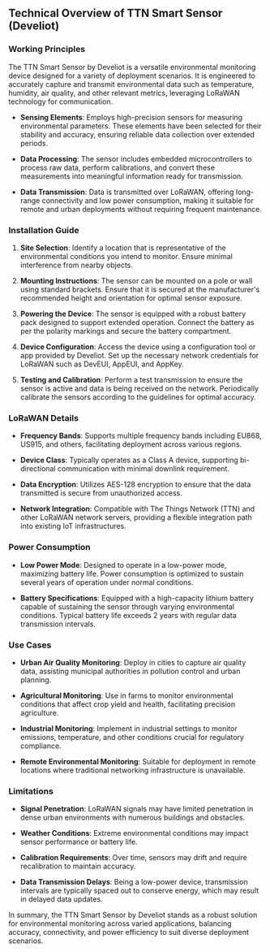 ## Technical Overview of TTN Smart Sensor (Develiot)

### Working Principles

The TTN Smart Sensor by Develiot is a versatile environmental monitoring device designed for a variety of deployment scenarios. It is engineered to accurately capture and transmit environmental data such as temperature, humidity, air quality, and other relevant metrics, leveraging LoRaWAN technology for communication.

- **Sensing Elements**: Employs high-precision sensors for measuring environmental parameters. These elements have been selected for their stability and accuracy, ensuring reliable data collection over extended periods.

- **Data Processing**: The sensor includes embedded microcontrollers to process raw data, perform calibrations, and convert these measurements into meaningful information ready for transmission.

- **Data Transmission**: Data is transmitted over LoRaWAN, offering long-range connectivity and low power consumption, making it suitable for remote and urban deployments without requiring frequent maintenance.

### Installation Guide

1. **Site Selection**: Identify a location that is representative of the environmental conditions you intend to monitor. Ensure minimal interference from nearby objects.

2. **Mounting Instructions**: The sensor can be mounted on a pole or wall using standard brackets. Ensure that it is secured at the manufacturer's recommended height and orientation for optimal sensor exposure.

3. **Powering the Device**: The sensor is equipped with a robust battery pack designed to support extended operation. Connect the battery as per the polarity markings and secure the battery compartment.

4. **Device Configuration**: Access the device using a configuration tool or app provided by Develiot. Set up the necessary network credentials for LoRaWAN such as DevEUI, AppEUI, and AppKey.

5. **Testing and Calibration**: Perform a test transmission to ensure the sensor is active and data is being received on the network. Periodically calibrate the sensors according to the guidelines for optimal accuracy.

### LoRaWAN Details

- **Frequency Bands**: Supports multiple frequency bands including EU868, US915, and others, facilitating deployment across various regions.

- **Device Class**: Typically operates as a Class A device, supporting bi-directional communication with minimal downlink requirement.

- **Data Encryption**: Utilizes AES-128 encryption to ensure that the data transmitted is secure from unauthorized access.

- **Network Integration**: Compatible with The Things Network (TTN) and other LoRaWAN network servers, providing a flexible integration path into existing IoT infrastructures.

### Power Consumption

- **Low Power Mode**: Designed to operate in a low-power mode, maximizing battery life. Power consumption is optimized to sustain several years of operation under normal conditions.

- **Battery Specifications**: Equipped with a high-capacity lithium battery capable of sustaining the sensor through varying environmental conditions. Typical battery life exceeds 2 years with regular data transmission intervals.

### Use Cases

- **Urban Air Quality Monitoring**: Deploy in cities to capture air quality data, assisting municipal authorities in pollution control and urban planning.

- **Agricultural Monitoring**: Use in farms to monitor environmental conditions that affect crop yield and health, facilitating precision agriculture.

- **Industrial Monitoring**: Implement in industrial settings to monitor emissions, temperature, and other conditions crucial for regulatory compliance.

- **Remote Environmental Monitoring**: Suitable for deployment in remote locations where traditional networking infrastructure is unavailable.

### Limitations

- **Signal Penetration**: LoRaWAN signals may have limited penetration in dense urban environments with numerous buildings and obstacles.

- **Weather Conditions**: Extreme environmental conditions may impact sensor performance or battery life.

- **Calibration Requirements**: Over time, sensors may drift and require recalibration to maintain accuracy.

- **Data Transmission Delays**: Being a low-power device, transmission intervals are typically spaced out to conserve energy, which may result in delayed data updates.

In summary, the TTN Smart Sensor by Develiot stands as a robust solution for environmental monitoring across varied applications, balancing accuracy, connectivity, and power efficiency to suit diverse deployment scenarios.